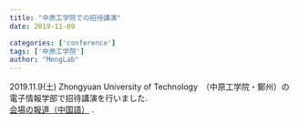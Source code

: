 ```yaml
---
title: "中原工学院での招待講演"
date: 2019-11-09

categories: ['conference']
tags: ['中原工学院']
author: "MengLab"
---
```

2019.11.9(土) Zhongyuan University of Technology　（中原工学院・鄭州）の電子情報学部で招待講演を行いました.  
[会場の報道（中国語）](https://dx.zut.edu.cn/info/2545/1683.htm) .
